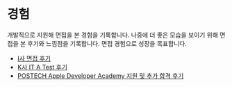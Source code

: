 # 경험
개발직으로 지원해 면접을 본 경험을 기록합니다. 나중에 더 좋은 모습을 보이기 위해 면접을 본 후기와 느낌점을 기록합니다. 면접 경험으로 성장을 목표합니다.   

* [I사 면접 후기](https://github.com/Hschan2/Experiment-Job_knowledge/blob/main/Experiment/I%EC%82%AC%20%EB%A9%B4%EC%A0%91%20%ED%9B%84%EA%B8%B0.md)   
* [K사 IT A Test 후기](https://github.com/Hschan2/Experiment-Job_knowledge/blob/main/Experiment/K%EC%82%AC%20IT%20A%20Test%20%ED%9B%84%EA%B8%B0.md)   
* [POSTECH Apple Developer Academy 지원 및 추가 합격 후기](https://github.com/Hschan2/Experiment-Job_knowledge/blob/main/Experiment/POSTECH%20Apple%20Developer%20Academy%20%EC%A7%80%EC%9B%90%20%EB%B0%8F%20%EC%B6%94%EA%B0%80%20%ED%95%A9%EA%B2%A9%20%ED%9B%84%EA%B8%B0.md)   
